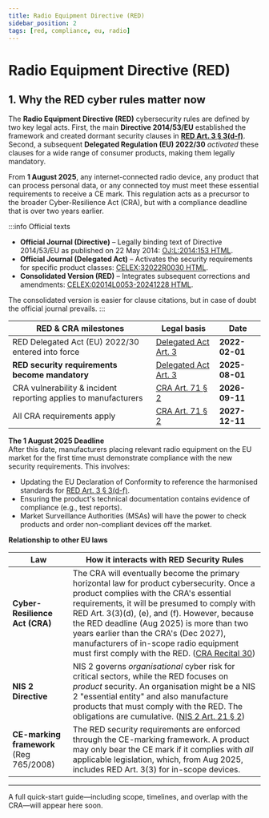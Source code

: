 ```yaml
---
title: Radio Equipment Directive (RED)
sidebar_position: 2
tags: [red, compliance, eu, radio]
---
```

# Radio Equipment Directive (RED)

## 1. Why the RED cyber rules matter now

The **Radio Equipment Directive (RED)** cybersecurity rules are defined by two key legal acts. First, the main **Directive 2014/53/EU** established the framework and created dormant security clauses in **[RED Art. 3 § 3(d-f)][red_art3]**. Second, a subsequent **Delegated Regulation (EU) 2022/30** *activated* these clauses for a wide range of consumer products, making them legally mandatory.

From **1 August 2025**, any internet-connected radio device, any product that can process personal data, or any connected toy must meet these essential requirements to receive a CE mark. This regulation acts as a precursor to the broader Cyber-Resilience Act (CRA), but with a compliance deadline that is over two years earlier.

:::info Official texts
- **Official Journal (Directive)** – Legally binding text of Directive 2014/53/EU as published on 22 May 2014: [OJ:L:2014:153 HTML][red_dir].
- **Official Journal (Delegated Act)** – Activates the security requirements for specific product classes: [CELEX:32022R0030 HTML][red_del_act].
- **Consolidated Version (RED)** – Integrates subsequent corrections and amendments: [CELEX:02014L0053-20241228 HTML][red_consolidated].


The consolidated version is easier for clause citations, but in case of doubt the official journal prevails.
:::

| RED & CRA milestones | Legal basis | Date |
| --- | --- | --- |
| RED Delegated Act (EU) 2022/30 entered into force | [Delegated Act Art. 3][red_del_act_art3] | **2022-02-01** |
| **RED security requirements become mandatory** | [Delegated Act Art. 3][red_del_act_art3] | **2025-08-01** |
| CRA vulnerability & incident reporting applies to manufacturers | [CRA Art. 71 § 2][cra_art71] | **2026-09-11** |
| All CRA requirements apply | [CRA Art. 71 § 2][cra_art71] | **2027-12-11** |

**The 1 August 2025 Deadline**  
After this date, manufacturers placing relevant radio equipment on the EU market for the first time must demonstrate compliance with the new security requirements. This involves:
*   Updating the EU Declaration of Conformity to reference the harmonised standards for [RED Art. 3 § 3(d-f)][red_art3].
*   Ensuring the product's technical documentation contains evidence of compliance (e.g., test reports).
*   Market Surveillance Authorities (MSAs) will have the power to check products and order non-compliant devices off the market.

**Relationship to other EU laws**

| Law | How it interacts with RED Security Rules |
|-----|---------------------------|
| **Cyber-Resilience Act (CRA)** | The CRA will eventually become the primary horizontal law for product cybersecurity. Once a product complies with the CRA's essential requirements, it will be presumed to comply with RED Art. 3(3)(d), (e), and (f). However, because the RED deadline (Aug 2025) is more than two years earlier than the CRA's (Dec 2027), manufacturers of in-scope radio equipment must first comply with the RED. ([CRA Recital 30][cra_rec30]) |
| **NIS 2 Directive** | NIS 2 governs *organisational* cyber risk for critical sectors, while the RED focuses on *product* security. An organisation might be a NIS 2 "essential entity" and also manufacture products that must comply with the RED. The obligations are cumulative. ([NIS 2 Art. 21 § 2][nis2_art21]) |
| **CE-marking framework** (Reg 765/2008) | The RED security requirements are enforced through the CE-marking framework. A product may only bear the CE mark if it complies with *all* applicable legislation, which, from Aug 2025, includes RED Art. 3(3) for in-scope devices. |

---

A full quick-start guide—including scope, timelines, and overlap with the CRA—will appear here soon.

<!-- Shared links -->
[cra_rec30]: https://eur-lex.europa.eu/legal-content/EN/TXT/HTML/?uri=OJ:L_202402847#rct_30 "CRA Recital 30 – Relationship with Radio Equipment Directive (RED)"
[cra_art71]: https://eur-lex.europa.eu/legal-content/EN/TXT/?uri=CELEX:02024R2847-20241120#art_71 "CRA Article 71 – Entry into force and application"
[nis2_art21]: https://eur-lex.europa.eu/legal-content/EN/TXT/HTML/?uri=CELEX:32022L2555#art_21 "Cybersecurity risk-management measures"

<!-- RED-specific links -->
[red_dir]: https://eur-lex.europa.eu/legal-content/EN/TXT/HTML/?uri=CELEX:32014L0053 "Official Journal of Directive 2014/53/EU"
[red_del_act]: https://eur-lex.europa.eu/legal-content/EN/TXT/HTML/?uri=CELEX:32022R0030 "Delegated Regulation (EU) 2022/30 – activating security clauses"
[red_consolidated]: https://eur-lex.europa.eu/legal-content/EN/TXT/HTML/?uri=CELEX:02014L0053-20241228 "Consolidated text of Directive 2014/53/EU"
[red_del_act_art3]: https://eur-lex.europa.eu/legal-content/EN/TXT/HTML/?uri=CELEX:32022R0030#art_3 "Delegated Regulation Article 3 - Entry into force and application"
[red_art3]: https://eur-lex.europa.eu/legal-content/EN/TXT/HTML/?uri=CELEX:02014L0053-20241228#art_3 "RED Article 3 – Essential requirements" 